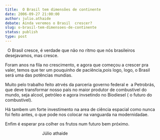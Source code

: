 ```yaml
---
title:  O Brasil tem dimensões de continente
date: 2006-09-27 21:00:00
author: julio.athaide
debate: Ainda veremos o Brasil  crescer?
slug: o-brasil-tem-dimensoes-de-continente
status: publish 
type: post
---
```


  O Brasil cresce, é verdade que não no ritmo que nós brasileiros desejavamos, mas cresce.


Foram anos na fila no crescimento, e agora que começou a crescer pra valer, temos que ter um pouquinho de paciência,pois logo, logo, o Brasil será uma das potências mundias.


Muito pelo trabalho feito atrvés da parceria governo federal e  a Petrobrás, que deve transformar nosso país no maior produtor de combustivel do mundo, seja alcool, petróleo e agora invsetindo no Biodiesel ( o futuro do combustivel).


Há tambem um forte investimento na area de ciência espacial como nunca foi feito antes, o que pode nos colocar na vanguarda na modernidadae.


Enfim é esperar pra colher os frutos num futuro bem próximo.


                               Júlio athaide 


